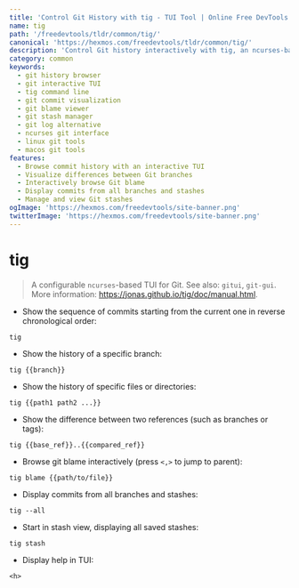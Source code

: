 ```yaml
---
title: 'Control Git History with tig - TUI Tool | Online Free DevTools by Hexmos'
name: tig
path: '/freedevtools/tldr/common/tig/'
canonical: 'https://hexmos.com/freedevtools/tldr/common/tig/'
description: 'Control Git history interactively with tig, an ncurses-based TUI. Browse commits, blame, and stashes with ease. Free online tool, no registration required.'
category: common
keywords:
  - git history browser
  - git interactive TUI
  - tig command line
  - git commit visualization
  - git blame viewer
  - git stash manager
  - git log alternative
  - ncurses git interface
  - linux git tools
  - macos git tools
features:
  - Browse commit history with an interactive TUI
  - Visualize differences between Git branches
  - Interactively browse Git blame
  - Display commits from all branches and stashes
  - Manage and view Git stashes
ogImage: 'https://hexmos.com/freedevtools/site-banner.png'
twitterImage: 'https://hexmos.com/freedevtools/site-banner.png'
---
```


# tig

> A configurable `ncurses`-based TUI for Git.
> See also: `gitui`, `git-gui`.
> More information: <https://jonas.github.io/tig/doc/manual.html>.

- Show the sequence of commits starting from the current one in reverse chronological order:

`tig`

- Show the history of a specific branch:

`tig {{branch}}`

- Show the history of specific files or directories:

`tig {{path1 path2 ...}}`

- Show the difference between two references (such as branches or tags):

`tig {{base_ref}}..{{compared_ref}}`

- Browse git blame interactively (press `<,>` to jump to parent):

`tig blame {{path/to/file}}`

- Display commits from all branches and stashes:

`tig --all`

- Start in stash view, displaying all saved stashes:

`tig stash`

- Display help in TUI:

`<h>`
